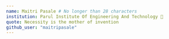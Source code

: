 ```yaml
---
name: Maitri Pasale # No longer than 28 characters
institution: Parul Institute Of Engineering And Technology 🚩
quote: Necessity is the mother of invention
github_user: "maitripasale"
---
```

